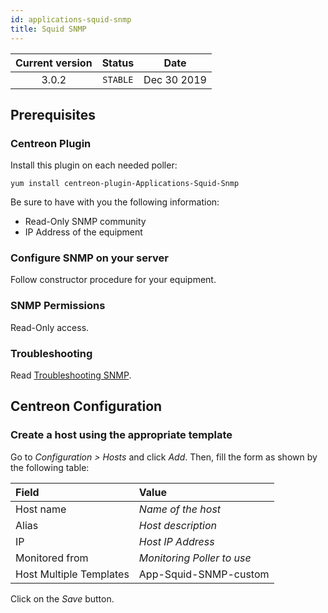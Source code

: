 ```yaml
---
id: applications-squid-snmp
title: Squid SNMP
---
```


| Current version | Status | Date |
| :-: | :-: | :-: |
| 3.0.2 | `STABLE` | Dec 30 2019 |

## Prerequisites

### Centreon Plugin

Install this plugin on each needed poller:

``` shell
yum install centreon-plugin-Applications-Squid-Snmp
```

Be sure to have with you the following information:

  - Read-Only SNMP community
  - IP Address of the equipment

### Configure SNMP on your server

Follow constructor procedure for your equipment.

### SNMP Permissions

Read-Only access.

### Troubleshooting

Read [Troubleshooting SNMP](https://documentation.centreon.com/docs/centreon-plugins/en/latest/user/guide.html#snmp).

## Centreon Configuration

### Create a host using the appropriate template

Go to *Configuration \> Hosts* and click *Add*. Then, fill the form as shown by the following table:

| Field                   | Value                      |
| :---------------------- | :------------------------- |
| Host name               | *Name of the host*         |
| Alias                   | *Host description*         |
| IP                      | *Host IP Address*          |
| Monitored from          | *Monitoring Poller to use* |
| Host Multiple Templates | App-Squid-SNMP-custom      |

Click on the *Save* button.

